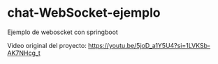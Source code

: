 # chat-WebSocket-ejemplo
Ejemplo de weboscket con springboot

Video original del proyecto: https://youtu.be/5joD_a1Y5U4?si=1LVKSb-AK7NHcg_t
